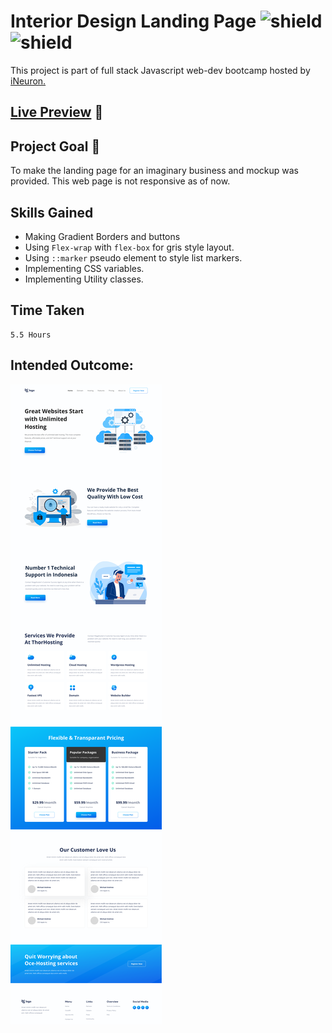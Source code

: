 # Interior Design Landing Page ![shield](https://img.shields.io/badge/HTML5-E34F26?style=for-the-badge&logo=html5&logoColor=white) ![shield](https://img.shields.io/badge/CSS3-1572B6?style=for-the-badge&logo=css3&logoColor=white)

This project is part of full stack Javascript web-dev bootcamp hosted by [iNeuron.](https://ineuron.ai/)

## [Live Preview](https://hosting-site-landing-page.vercel.app/) :link:

## Project Goal :dart:

To make the landing page for an imaginary business and mockup was provided. This web page is not responsive as of now.

## Skills Gained

- Making Gradient Borders and buttons
- Using `Flex-wrap` with `flex-box` for gris style layout.
- Using `::marker` pseudo element to style list markers.
- Implementing CSS variables.
- Implementing Utility classes.

## Time Taken

```
5.5 Hours
```

## Intended Outcome:

![Image](./assets/11.png)
